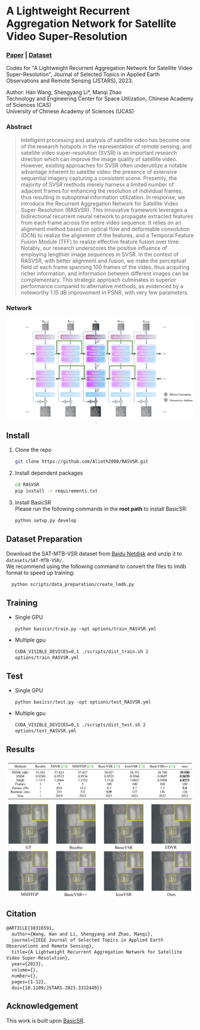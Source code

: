 # A Lightweight Recurrent Aggregation Network for Satellite Video Super-Resolution
### [**Paper**](https://doi.org/10.1109/jstars.2023.3332449) | [**Dataset**](https://pan.baidu.com/s/1iyhPrpUdyoHZVIj1U5xvUg)

Codes for "A Lightweight Recurrent Aggregation Network for Satellite Video Super-Resolution", Journal of Selected Topics in Applied Earth Observations and Remote Sensing (JSTARS), 2023.

Author: Han Wang, Shengyang Li*, Manqi Zhao<br>
Technology and Engineering Center for Space Utilization, Chinese Academy of Sciences (CAS)<br>
University of Chinese Academy of Sciences (UCAS)

### Abstract
>Intelligent processing and analysis of satellite video has become one of the research hotspots in the representation of remote sensing, and satellite video super-resolution (SVSR) is an important research direction which can improve the image quality of satellite video. However, existing approaches for SVSR often underutilize a notable advantage inherent to satellite video: the presence of extensive sequential imagery capturing a consistent scene. Presently, the majority of SVSR methods merely harness a limited number of adjacent frames for enhancing the resolution of individual frames, thus resulting in suboptimal information utilization. In response, we introduce the Recurrent Aggregation Network for Satellite Video Super-Resolution (RASVSR). This innovative framework leverages a bidirectional recurrent neural network to propagate extracted features from each frame across the entire video sequence. It relies on an alignment method based on optical flow and deformable convolution (DCN) to realize the alignment of the features, and a Temporal Feature Fusion Module (TFF) to realize effective feature fusion over time. Notably, our research underscores the positive influence of employing lengthier image sequences in SVSR. In the context of RASVSR, with better alignment and fusion, we make the perceptual field of each frame spanning 100 frames of the video, thus acquiring richer information, and information between different images can be complementary. This strategic approach culminates in superior performance compared to alternative methods, as evidenced by a noteworthy 1.15 dB improvement in PSNR, with very few parameters.

### Network  
![image](/assets/overall.png)

## Install
1. Clone the repo

    ```bash
    git clone https://github.com/Alioth2000/RASVSR.git
    ```

1. Install dependent packages

    ```bash
    cd RASVSR
    pip install -r requirements.txt
    ```

1. Install BasicSR<br>
    Please run the following commands in the **root path** to install BasicSR:<br>

    ```bash
    python setup.py develop
    ```
   
## Dataset Preparation
Download the SAT-MTB-VSR dataset from [Baidu Netdisk](https://pan.baidu.com/s/1iyhPrpUdyoHZVIj1U5xvUg) and unzip it to `datasets/SAT-MTB-VSR/`.<br>
We recommend using the following command to convert the files to lmdb format to speed up training:
```bash
  python scripts/data_preparation/create_lmdb.py
  ```

 ## Training
- Single GPU
    ```
    python basicsr/train.py -opt options/train_RASVSR.yml
    ```
- Multiple gpu
    ```
    CUDA_VISIBLE_DEVICES=0,1 ./scripts/dist_train.sh 2 options/train_RASVSR.yml
    ```

## Test
- Single GPU
    ```
    python basicsr/test.py -opt options/test_RASVSR.yml
    ```
- Multiple gpu
    ```
    CUDA_VISIBLE_DEVICES=0,1 ./scripts/dist_test.sh 2 options/test_RASVSR.yml
    ```

## Results
![image](/assets/table.png)
![image](/assets/compare.png)

## Citation
```
@ARTICLE{10316591,
  author={Wang, Han and Li, Shengyang and Zhao, Manqi},
  journal={IEEE Journal of Selected Topics in Applied Earth Observations and Remote Sensing}, 
  title={A Lightweight Recurrent Aggregation Network for Satellite Video Super-Resolution}, 
  year={2023},
  volume={},
  number={},
  pages={1-12},
  doi={10.1109/JSTARS.2023.3332449}}
```

## Acknowledgement
This work is built upon [BasicSR](https://github.com/XPixelGroup/BasicSR).